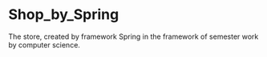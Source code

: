 # Shop_by_Spring

The store, created by framework Spring in the framework of semester work by computer science.

